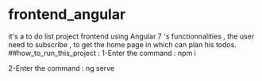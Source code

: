 # frontend_angular
it's a to do list project frontend using Angular 7 's functionnalities , the user need to subscribe , to get the home page in which can plan his todos.
##how_to_run_this_project : 
1-Enter the command : npm i 

2-Enter the command : ng serve 

